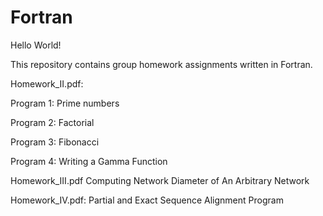 # Fortran

Hello World!

This repository contains group homework assignments written in Fortran. 

Homework_II.pdf:

Program 1: Prime numbers

Program 2: Factorial

Program 3: Fibonacci 

Program 4: 
Writing a Gamma Function

Homework_III.pdf
Computing Network Diameter of An Arbitrary Network

Homework_IV.pdf:
Partial and Exact Sequence Alignment Program
